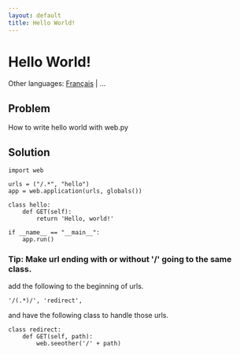 ```yaml
---
layout: default
title: Hello World!
---
```


# Hello World!

Other languages: [Français](/helloworld.fr) | ...

## Problem

How to write hello world with web.py

## Solution

    import web

    urls = ("/.*", "hello")
    app = web.application(urls, globals())

    class hello:
        def GET(self):
            return 'Hello, world!'

    if __name__ == "__main__":
        app.run()

### Tip: Make url ending with or without '/' going to the same class.

add the following to the beginning of urls.

    '/(.*)/', 'redirect',

and have the following class to handle those urls.

    class redirect:
        def GET(self, path):
            web.seeother('/' + path)
